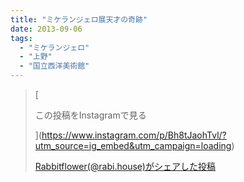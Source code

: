 ```yaml
---
title: "ミケランジェロ展天才の奇跡"
date: 2013-09-06
tags: 
  - "ミケランジェロ"
  - "上野"
  - "国立西洋美術館"
---
```


> [
> 
> この投稿をInstagramで見る
> 
> ](https://www.instagram.com/p/Bh8tJaohTvl/?utm_source=ig_embed&utm_campaign=loading)
> 
> [Rabbitflower(@rabi.house)がシェアした投稿](https://www.instagram.com/p/Bh8tJaohTvl/?utm_source=ig_embed&utm_campaign=loading)

<script async src="//www.instagram.com/embed.js"></script>
